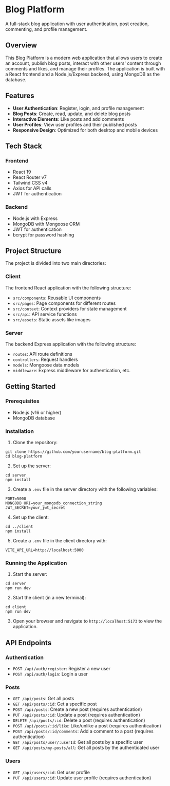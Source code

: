 # Blog Platform

A full-stack blog application with user authentication, post creation, commenting, and profile management.

## Overview

This Blog Platform is a modern web application that allows users to create an account, publish blog posts, interact with other users' content through comments and likes, and manage their profiles. The application is built with a React frontend and a Node.js/Express backend, using MongoDB as the database.

## Features

- **User Authentication**: Register, login, and profile management
- **Blog Posts**: Create, read, update, and delete blog posts
- **Interactive Elements**: Like posts and add comments
- **User Profiles**: View user profiles and their published posts
- **Responsive Design**: Optimized for both desktop and mobile devices

## Tech Stack

### Frontend
- React 19
- React Router v7
- Tailwind CSS v4
- Axios for API calls
- JWT for authentication

### Backend
- Node.js with Express
- MongoDB with Mongoose ORM
- JWT for authentication
- bcrypt for password hashing

## Project Structure

The project is divided into two main directories:

### Client
The frontend React application with the following structure:
- `src/components`: Reusable UI components
- `src/pages`: Page components for different routes
- `src/context`: Context providers for state management
- `src/api`: API service functions
- `src/assets`: Static assets like images

### Server
The backend Express application with the following structure:
- `routes`: API route definitions
- `controllers`: Request handlers
- `models`: Mongoose data models
- `middleware`: Express middleware for authentication, etc.

## Getting Started

### Prerequisites
- Node.js (v16 or higher)
- MongoDB database

### Installation

1. Clone the repository:
```
git clone https://github.com/yourusername/blog-platform.git
cd blog-platform
```

2. Set up the server:
```
cd server
npm install
```

3. Create a `.env` file in the server directory with the following variables:
```
PORT=5000
MONGODB_URI=your_mongodb_connection_string
JWT_SECRET=your_jwt_secret
```

4. Set up the client:
```
cd ../client
npm install
```

5. Create a `.env` file in the client directory with:
```
VITE_API_URL=http://localhost:5000
```

### Running the Application

1. Start the server:
```
cd server
npm run dev
```

2. Start the client (in a new terminal):
```
cd client
npm run dev
```

3. Open your browser and navigate to `http://localhost:5173` to view the application.

## API Endpoints

### Authentication
- `POST /api/auth/register`: Register a new user
- `POST /api/auth/login`: Login a user

### Posts
- `GET /api/posts`: Get all posts
- `GET /api/posts/:id`: Get a specific post
- `POST /api/posts`: Create a new post (requires authentication)
- `PUT /api/posts/:id`: Update a post (requires authentication)
- `DELETE /api/posts/:id`: Delete a post (requires authentication)
- `POST /api/posts/:id/like`: Like/unlike a post (requires authentication)
- `POST /api/posts/:id/comments`: Add a comment to a post (requires authentication)
- `GET /api/posts/user/:userId`: Get all posts by a specific user
- `GET /api/posts/my-posts/all`: Get all posts by the authenticated user

### Users
- `GET /api/users/:id`: Get user profile
- `PUT /api/users/:id`: Update user profile (requires authentication)


 
